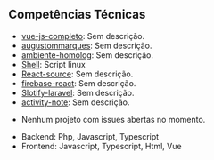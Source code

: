 ## Competências Técnicas

<!-- SKILLS:START-->
<!-- SKILLS:STOP-->

<!-- PROJECTS:START -->
- [vue-js-completo](https://github.com/augustommarques/vue-js-completo): Sem descrição.
- [augustommarques](https://github.com/augustommarques/augustommarques): Sem descrição.
- [ambiente-homolog](https://github.com/augustommarques/ambiente-homolog): Sem descrição.
- [Shell](https://github.com/augustommarques/Shell): Script linux
- [React-source](https://github.com/augustommarques/React-source): Sem descrição.
- [firebase-react](https://github.com/augustommarques/firebase-react): Sem descrição.
- [Slotify-laravel](https://github.com/augustommarques/Slotify-laravel): Sem descrição.
- [activity-note](https://github.com/augustommarques/activity-note): Sem descrição.
<!-- PROJECTS:END -->

<!-- ISSUES_OPEN:START -->
- Nenhum projeto com issues abertas no momento.
<!-- ISSUES_OPEN:END -->

<!-- SKILLS:START -->
- Backend: Php, Javascript, Typescript
- Frontend: Javascript, Typescript, Html, Vue
<!-- SKILLS:END -->
